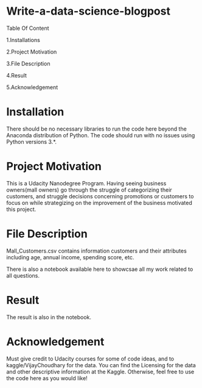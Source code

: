 # Write-a-data-science-blogpost

Table Of Content

1.Installations

2.Project Motivation

3.File Description

4.Result

5.Acknowledgement

# Installation

There should be no necessary libraries to run the code here beyond the Anaconda distribution of Python. The code should run with no issues using Python versions 3.*.

# Project Motivation

This is a Udacity Nanodegree Program. Having seeing business owners(mall owners) go through the struggle of categorizing their customers, and struggle decisions concerning promotions or customers to focus on while strategizing on the improvement of the business motivated this project.

# File Description

Mall_Customers.csv contains information customers and their attributes including age, annual income, spending score, etc.

There is also a notebook available here to showcsae all my work related to all questions.

# Result

The result is also in the notebook.

# Acknowledgement

Must give credit to Udacity courses for some of code ideas, and to kaggle/VijayChoudhary for the data. You can find the Licensing for the data and other descriptive information at the Kaggle. Otherwise, feel free to use the code here as you would like!

















